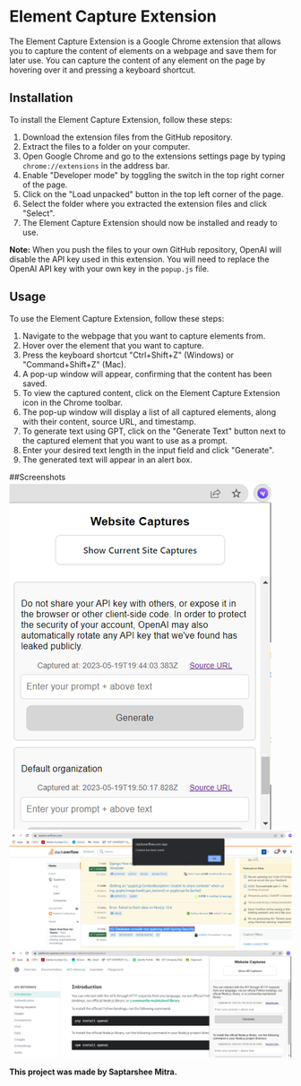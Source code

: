 # Element Capture Extension

The Element Capture Extension is a Google Chrome extension that allows you to capture the content of elements on a webpage and save them for later use. You can capture the content of any element on the page by hovering over it and pressing a keyboard shortcut.

## Installation

To install the Element Capture Extension, follow these steps:

1. Download the extension files from the GitHub repository.
2. Extract the files to a folder on your computer.
3. Open Google Chrome and go to the extensions settings page by typing `chrome://extensions` in the address bar.
4. Enable "Developer mode" by toggling the switch in the top right corner of the page.
5. Click on the "Load unpacked" button in the top left corner of the page.
6. Select the folder where you extracted the extension files and click "Select".
7. The Element Capture Extension should now be installed and ready to use.

**Note:** When you push the files to your own GitHub repository, OpenAI will disable the API key used in this extension. You will need to replace the OpenAI API key with your own key in the `popup.js` file.

## Usage

To use the Element Capture Extension, follow these steps:

1. Navigate to the webpage that you want to capture elements from.
2. Hover over the element that you want to capture.
3. Press the keyboard shortcut "Ctrl+Shift+Z" (Windows) or "Command+Shift+Z" (Mac).
4. A pop-up window will appear, confirming that the content has been saved.
5. To view the captured content, click on the Element Capture Extension icon in the Chrome toolbar.
6. The pop-up window will display a list of all captured elements, along with their content, source URL, and timestamp.
7. To generate text using GPT, click on the "Generate Text" button next to the captured element that you want to use as a prompt.
8. Enter your desired text length in the input field and click "Generate".
9. The generated text will appear in an alert box.

##Screenshots
![Element Capture Extension](https://github.com/saptarsheemitra/chrome-extension-capture/blob/main/screenshots/Screenshot1.png)
![Element Capture Extension](https://github.com/saptarsheemitra/chrome-extension-capture/blob/main/screenshots/Screenshot0.png)
![Element Capture Extension](https://github.com/saptarsheemitra/chrome-extension-capture/blob/main/screenshots/Screenshot2.png)

**This project was made by Saptarshee Mitra.**

